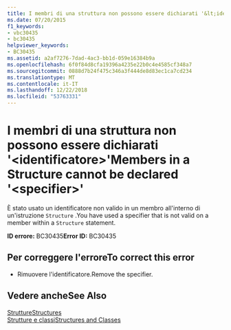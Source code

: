 ```yaml
---
title: I membri di una struttura non possono essere dichiarati '&lt;identificatore&gt;'
ms.date: 07/20/2015
f1_keywords:
- vbc30435
- bc30435
helpviewer_keywords:
- BC30435
ms.assetid: a2af7276-7dad-4ac3-bb1d-059e16384b9a
ms.openlocfilehash: 6f0f84d8cfa19396a4235e22b0c4e4585cf348a7
ms.sourcegitcommit: 0888d7b24f475c346a3f444de8d83ec1ca7cd234
ms.translationtype: MT
ms.contentlocale: it-IT
ms.lasthandoff: 12/22/2018
ms.locfileid: "53763331"
---
```

# <a name="members-in-a-structure-cannot-be-declared-ltspecifiergt"></a><span data-ttu-id="dd208-102">I membri di una struttura non possono essere dichiarati '&lt;identificatore&gt;'</span><span class="sxs-lookup"><span data-stu-id="dd208-102">Members in a Structure cannot be declared '&lt;specifier&gt;'</span></span>
<span data-ttu-id="dd208-103">È stato usato un identificatore non valido in un membro all'interno di un'istruzione `Structure` .</span><span class="sxs-lookup"><span data-stu-id="dd208-103">You have used a specifier that is not valid on a member within a `Structure` statement.</span></span>  
  
 <span data-ttu-id="dd208-104">**ID errore:** BC30435</span><span class="sxs-lookup"><span data-stu-id="dd208-104">**Error ID:** BC30435</span></span>  
  
## <a name="to-correct-this-error"></a><span data-ttu-id="dd208-105">Per correggere l'errore</span><span class="sxs-lookup"><span data-stu-id="dd208-105">To correct this error</span></span>  
  
-   <span data-ttu-id="dd208-106">Rimuovere l'identificatore.</span><span class="sxs-lookup"><span data-stu-id="dd208-106">Remove the specifier.</span></span>  
  
## <a name="see-also"></a><span data-ttu-id="dd208-107">Vedere anche</span><span class="sxs-lookup"><span data-stu-id="dd208-107">See Also</span></span>  
 [<span data-ttu-id="dd208-108">Strutture</span><span class="sxs-lookup"><span data-stu-id="dd208-108">Structures</span></span>](../../visual-basic/programming-guide/language-features/data-types/structures.md)  
 [<span data-ttu-id="dd208-109">Strutture e classi</span><span class="sxs-lookup"><span data-stu-id="dd208-109">Structures and Classes</span></span>](../../visual-basic/programming-guide/language-features/data-types/structures-and-classes.md)
